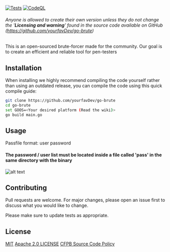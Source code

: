  [![Tests](https://github.com/yourfavDev/go-brute/actions/workflows/go.yml/badge.svg)](https://github.com/yourfavDev/go-brute/actions/workflows/go.yml)
[![CodeQL](https://github.com/yourfavDev/go-brute/actions/workflows/codeql-analysis.yml/badge.svg)](https://github.com/yourfavDev/go-brute/actions/workflows/codeql-analysis.yml)
###### Anyone is allowed to create their own version unless they do not change the '**Licensing and warning**' found in   the source code available on GitHub (https://github.com/yourfavDev/go-brute)
This is an open-sourced brute-forcer made for the community. Our goal is to create an efficient and reliable tool for pen-testers

## Installation

When installing we highly recommend compiling the code yourself rather than using an outdated release, you can compile the code using this quick compile guide:

```bash
git clone https://github.com/yourfavDev/go-brute
cd go-brute
set GOOS=<Your desired platform (Read the wiki)>
go build main.go
```

## Usage
Passfile format: user password
#### The password / user list must be located inside a file called 'pass' in the same directory with the binary
![alt text](https://github.com/yourfavDev/go-brute/blob/main/carbon.png)

## Contributing
Pull requests are welcome. For major changes, please open an issue first to discuss what you would like to change.

Please make sure to update tests as appropriate.

## License
[MIT](https://choosealicense.com/licenses/mit/)
[Apache 2.0 LICENSE](LICENSE)
[CFPB Source Code Policy](https://github.com/cfpb/source-code-policy/)
